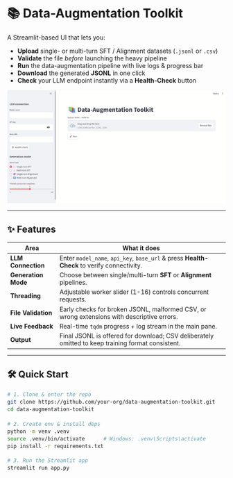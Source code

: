 # 📚 Data-Augmentation Toolkit

A Streamlit-based UI that lets you:

* **Upload** single- or multi-turn SFT / Alignment datasets (`.jsonl` or `.csv`)
* **Validate** the file _before_ launching the heavy pipeline
* **Run** the data-augmentation pipeline with live logs & progress bar
* **Download** the generated **JSONL** in one click
* **Check** your LLM endpoint instantly via a **Health-Check** button

![Demo UI](image.png)

---

## ✨ Features

| Area | What it does |
|------|--------------|
| **LLM Connection** | Enter `model_name`, `api_key`, `base_url` & press **Health-Check** to verify connectivity. |
| **Generation Mode** | Choose between single/multi-turn **SFT** or **Alignment** pipelines. |
| **Threading** | Adjustable worker slider (1-16) controls concurrent requests. |
| **File Validation** | Early checks for broken JSONL, malformed CSV, or wrong extensions with descriptive errors. |
| **Live Feedback** | Real-time `tqdm` progress + log stream in the main pane. |
| **Output** | Final JSONL is offered for download; CSV deliberately omitted to keep training format consistent. |

---

## 🛠  Quick Start

```bash
# 1. Clone & enter the repo
git clone https://github.com/your-org/data-augmentation-toolkit.git
cd data-augmentation-toolkit

# 2. Create env & install deps
python -m venv .venv
source .venv/bin/activate      # Windows: .venv\Scripts\activate
pip install -r requirements.txt

# 3. Run the Streamlit app
streamlit run app.py
